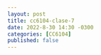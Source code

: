 ```yaml
---
layout: post
title: cc6104-clase-7
date: 2022-8-30 14:30 -0300
categories: [CC6104]
published: false
---
```


